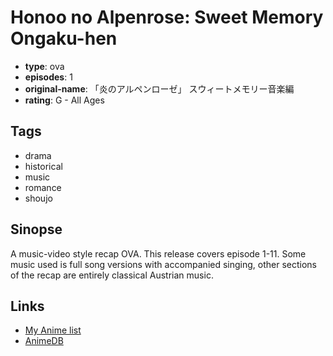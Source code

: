 # Honoo no Alpenrose: Sweet Memory Ongaku-hen

-   **type**: ova
-   **episodes**: 1
-   **original-name**: 「炎のアルペンローゼ」 スウィートメモリー音楽編
-   **rating**: G - All Ages

## Tags

-   drama
-   historical
-   music
-   romance
-   shoujo

## Sinopse

A music-video style recap OVA. This release covers episode 1-11. Some music used is full song versions with accompanied singing, other sections of the recap are entirely classical Austrian music.

## Links

-   [My Anime list](https://myanimelist.net/anime/35627/Honoo_no_Alpenrose__Sweet_Memory_Ongaku-hen)
-   [AnimeDB](http://anidb.info/perl-bin/animedb.pl?show=anime&aid=3667)
